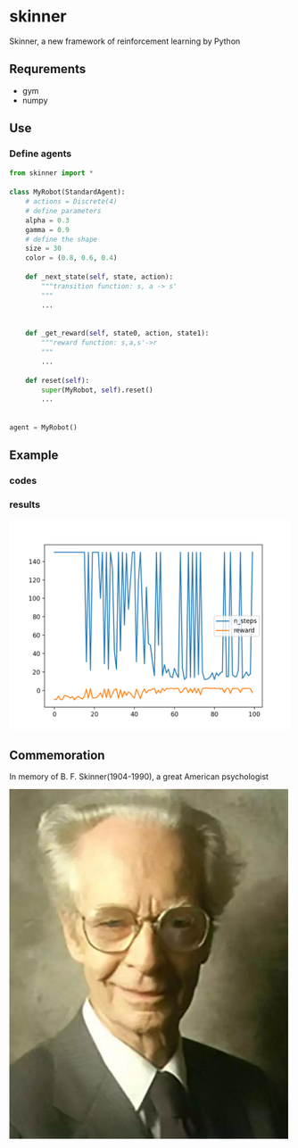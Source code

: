 # skinner
Skinner, a new framework of reinforcement learning by Python



## Requrements

- gym
- numpy

## Use

### Define agents

```python
from skinner import *

class MyRobot(StandardAgent):
    # actions = Discrete(4)
    # define parameters
    alpha = 0.3
    gamma = 0.9
    # define the shape
    size = 30
    color = (0.8, 0.6, 0.4)

    def _next_state(self, state, action):
        """transition function: s, a -> s'
        """
        ...


    def _get_reward(self, state0, action, state1):
        """reward function: s,a,s'->r
        """
        ...

    def reset(self):
        super(MyRobot, self).reset()
        ...


agent = MyRobot()
```



## Example

### codes

### results

![](performance.png)



## Commemoration

In memory of B. F. Skinner(1904-1990), a great American psychologist

 ![](skinner.jpg)